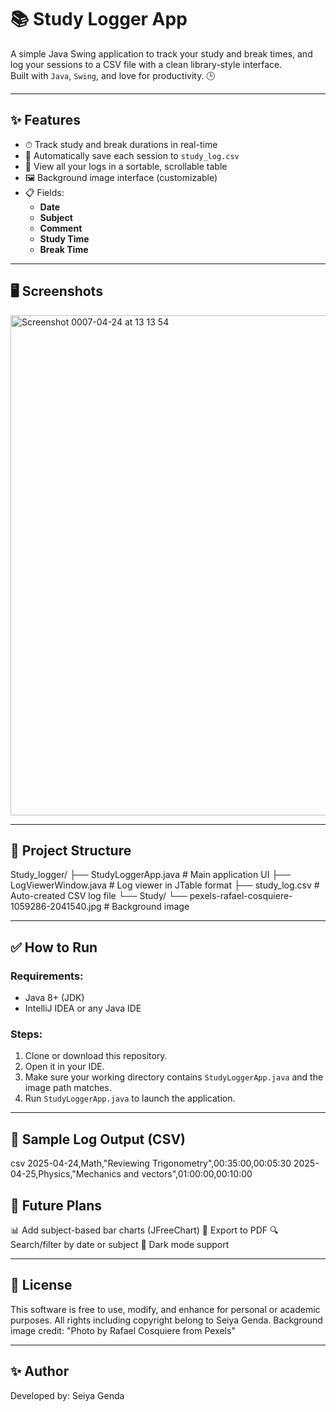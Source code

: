 # 📚 Study Logger App

A simple Java Swing application to track your study and break times, and log your sessions to a CSV file with a clean library-style interface.  
Built with `Java`, `Swing`, and love for productivity. 🕒

---

## ✨ Features

- ⏱ Track study and break durations in real-time
- 💾 Automatically save each session to `study_log.csv`
- 📂 View all your logs in a sortable, scrollable table
- 🖼 Background image interface (customizable)
- 📋 Fields:
  - **Date**
  - **Subject**
  - **Comment**
  - **Study Time**
  - **Break Time**

---

## 🖥️ Screenshots

<img width="800" alt="Screenshot 0007-04-24 at 13 13 54" src="https://github.com/user-attachments/assets/9b081b6d-4353-4313-80f8-4cd49fa60b19" />

---

## 📁 Project Structure
Study_logger/ 
├── StudyLoggerApp.java # Main application UI 
├── LogViewerWindow.java # Log viewer in JTable format 
├── study_log.csv # Auto-created CSV log file 
└── Study/ 
└── pexels-rafael-cosquiere-1059286-2041540.jpg # Background image

---

## ✅ How to Run

### Requirements:
- Java 8+ (JDK)
- IntelliJ IDEA or any Java IDE

### Steps:
1. Clone or download this repository.
2. Open it in your IDE.
3. Make sure your working directory contains `StudyLoggerApp.java` and the image path matches.
4. Run `StudyLoggerApp.java` to launch the application.

---

## 📝 Sample Log Output (CSV)

csv
2025-04-24,Math,"Reviewing Trigonometry",00:35:00,00:05:30
2025-04-25,Physics,"Mechanics and vectors",01:00:00,00:10:00

## 🚀 Future Plans

📊 Add subject-based bar charts (JFreeChart)
🧾 Export to PDF
🔍 Search/filter by date or subject
🌙 Dark mode support

---

## 📄 License

This software is free to use, modify, and enhance for personal or academic purposes.
All rights including copyright belong to Seiya Genda.
Background image credit: "Photo by Rafael Cosquiere from Pexels"

---

## ✨ Author

Developed by: Seiya Genda
